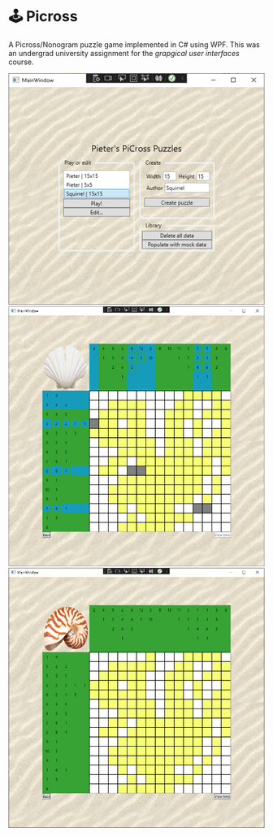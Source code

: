 # 🕹 Picross

A Picross/Nonogram puzzle game implemented in C# using WPF. This was an
undergrad university assignment for the *grapgical user interfaces* course.

![Screenshot of game menu](menu.png)
![Screenshot of game while solving a puzzle](squirrel-progress.png)
![Screenshot of game with solved puzzle of a squirrel](squirrel.png)
